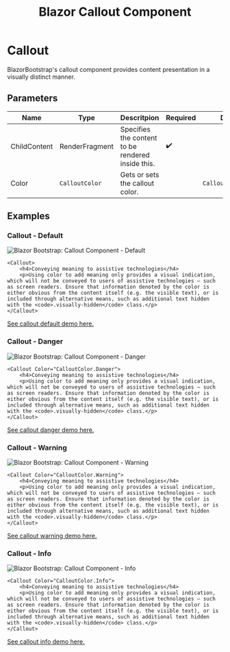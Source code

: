 ﻿---
title: Blazor Callout Component
description: BlazorBootstrap's callout component provides content presentation in a visually distinct manner.
image: https://getblazorbootstrap.com/img/logo.svg

sidebar_label: Callout
sidebar_position: 5
---

# Callout

BlazorBootstrap's callout component provides content presentation in a visually distinct manner.

## Parameters

| Name | Type | Descritpion | Required | Default |
|--|--|--|--|--|
| ChildContent | RenderFragment | Specifies the content to be rendered inside this. | ✔️ | |
| Color | `CalloutColor` | Gets or sets the callout color. | | `CalloutColor.None` |

## Examples

### Callout - Default

<img src="https://i.imgur.com/MT3utK8.jpg" alt="Blazor Bootstrap: Callout Component - Default" />

```cshtml showLineNumbers
<Callout>
    <h4>Conveying meaning to assistive technologies</h4>
    <p>Using color to add meaning only provides a visual indication, which will not be conveyed to users of assistive technologies – such as screen readers. Ensure that information denoted by the color is either obvious from the content itself (e.g. the visible text), or is included through alternative means, such as additional text hidden with the <code>.visually-hidden</code> class.</p>
</Callout>
```
[See callout default demo here.](https://demos.getblazorbootstrap.com/callout#default)

### Callout - Danger

<img src="https://i.imgur.com/0EAmQcp.jpg" alt="Blazor Bootstrap: Callout Component - Danger" />

```cshtml showLineNumbers
<Callout Color="CalloutColor.Danger">
    <h4>Conveying meaning to assistive technologies</h4>
    <p>Using color to add meaning only provides a visual indication, which will not be conveyed to users of assistive technologies – such as screen readers. Ensure that information denoted by the color is either obvious from the content itself (e.g. the visible text), or is included through alternative means, such as additional text hidden with the <code>.visually-hidden</code> class.</p>
</Callout>
```
[See callout danger demo here.](https://demos.getblazorbootstrap.com/callout#danger)

### Callout - Warning

<img src="https://i.imgur.com/e9wy7fg.jpg" alt="Blazor Bootstrap: Callout Component - Warning" />

```cshtml showLineNumbers
<Callout Color="CalloutColor.Warning">
    <h4>Conveying meaning to assistive technologies</h4>
    <p>Using color to add meaning only provides a visual indication, which will not be conveyed to users of assistive technologies – such as screen readers. Ensure that information denoted by the color is either obvious from the content itself (e.g. the visible text), or is included through alternative means, such as additional text hidden with the <code>.visually-hidden</code> class.</p>
</Callout>
```
[See callout warning demo here.](https://demos.getblazorbootstrap.com/callout#warning)

### Callout - Info

<img src="https://i.imgur.com/b4hecTm.jpg" alt="Blazor Bootstrap: Callout Component - Info" />

```cshtml showLineNumbers
<Callout Color="CalloutColor.Info">
    <h4>Conveying meaning to assistive technologies</h4>
    <p>Using color to add meaning only provides a visual indication, which will not be conveyed to users of assistive technologies – such as screen readers. Ensure that information denoted by the color is either obvious from the content itself (e.g. the visible text), or is included through alternative means, such as additional text hidden with the <code>.visually-hidden</code> class.</p>
</Callout>
```
[See callout info demo here.](https://demos.getblazorbootstrap.com/callout#info)